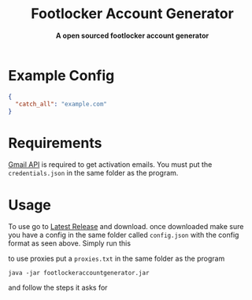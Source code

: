 <h1 align="center">Footlocker Account Generator</h1>
<div align="center">
	<strong>A open sourced footlocker account generator</strong>
</div>
<br />

# Example Config
```json
{  
  "catch_all": "example.com"  
}
```

# Requirements
[Gmail API](https://developers.google.com/gmail/api) is required to get activation emails. You must put the ```credentials.json``` in the same folder as the program.

# Usage
To use go to [Latest Release](https://github.com/skateboard/footlockeraccountgenerator/releases/tag/1.0) and download.
once downloaded make sure you have a config in the same folder called ```config.json``` with the config format as seen above. Simply run this

to use proxies put a ```proxies.txt``` in the same folder as the program
```
java -jar footlockeraccountgenerator.jar
```
and follow the steps it asks for
